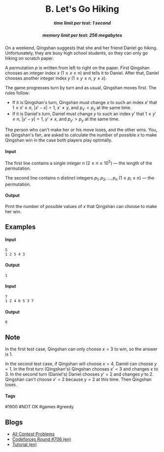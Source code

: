 <h1 style='text-align: center;'> B. Let's Go Hiking</h1>

<h5 style='text-align: center;'>time limit per test: 1 second</h5>
<h5 style='text-align: center;'>memory limit per test: 256 megabytes</h5>

On a weekend, Qingshan suggests that she and her friend Daniel go hiking. Unfortunately, they are busy high school students, so they can only go hiking on scratch paper.

A permutation $p$ is written from left to right on the paper. First Qingshan chooses an integer index $x$ ($1\le x\le n$) and tells it to Daniel. After that, Daniel chooses another integer index $y$ ($1\le y\le n$, $y \ne x$).

The game progresses turn by turn and as usual, Qingshan moves first. The rules follow: 

* If it is Qingshan's turn, Qingshan must change $x$ to such an index $x'$ that $1\le x'\le n$, $|x'-x|=1$, $x'\ne y$, and $p_{x'}<p_x$ at the same time.
* If it is Daniel's turn, Daniel must change $y$ to such an index $y'$ that $1\le y'\le n$, $|y'-y|=1$, $y'\ne x$, and $p_{y'}>p_y$ at the same time.

The person who can't make her or his move loses, and the other wins. You, as Qingshan's fan, are asked to calculate the number of possible $x$ to make Qingshan win in the case both players play optimally.

#### Input

The first line contains a single integer $n$ ($2\le n\le 10^5$) — the length of the permutation.

The second line contains $n$ distinct integers $p_1,p_2,\dots,p_n$ ($1\le p_i\le n$) — the permutation.

#### Output

Print the number of possible values of $x$ that Qingshan can choose to make her win.

## Examples

#### Input


```text
5
1 2 5 4 3
```
#### Output


```text
1
```
#### Input


```text
7
1 2 4 6 5 3 7
```
#### Output


```text
0
```
## Note

In the first test case, Qingshan can only choose $x=3$ to win, so the answer is $1$.

In the second test case, if Qingshan will choose $x=4$, Daniel can choose $y=1$. In the first turn (Qingshan's) Qingshan chooses $x'=3$ and changes $x$ to $3$. In the second turn (Daniel's) Daniel chooses $y'=2$ and changes $y$ to $2$. Qingshan can't choose $x'=2$ because $y=2$ at this time. Then Qingshan loses.



#### Tags 

#1900 #NOT OK #games #greedy 

## Blogs
- [All Contest Problems](../Codeforces_Round_706_(Div._1).md)
- [Codeforces Round #706 (en)](../blogs/Codeforces_Round_706_(en).md)
- [Tutorial (en)](../blogs/Tutorial_(en).md)
